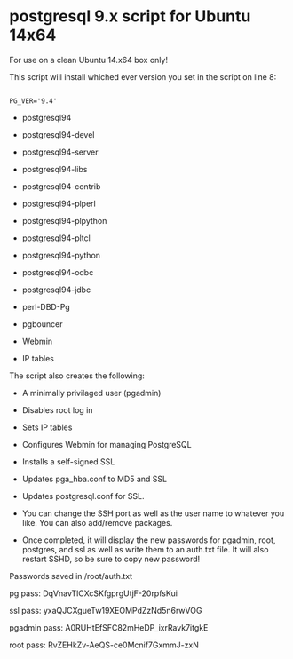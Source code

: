 # postgresql 9.x script for Ubuntu 14x64



For use on a clean Ubuntu 14.x64 box only!

This script will install whiched ever version you set in the script on line 8:  

<code>
PG_VER='9.4'
</code>

- postgresql94 

- postgresql94-devel

- postgresql94-server 

- postgresql94-libs 

- postgresql94-contrib 

- postgresql94-plperl 

- postgresql94-plpython 

- postgresql94-pltcl 

- postgresql94-python 

- postgresql94-odbc 

- postgresql94-jdbc 

- perl-DBD-Pg 

- pgbouncer

- Webmin

- IP tables

The script also creates the following:

- A minimally privilaged user (pgadmin)

- Disables root log in

- Sets IP tables

- Configures Webmin for managing PostgreSQL

- Installs a self-signed SSL

- Updates pga_hba.conf to MD5 and SSL

- Updates postgresql.conf for SSL.

- You can change the SSH port as well as the user name to whatever you like.  You can also add/remove packages.

- Once completed, it will display the new passwords for pgadmin, root, postgres, and ssl as well as write them to an auth.txt file.  It will also restart SSHD, so be sure to copy new password!


Passwords saved in /root/auth.txt

pg pass: DqVnavTlCXcSKfgprgUtjF-20rpfsKui

ssl pass: yxaQJCXgueTw19XEOMPdZzNd5n6rwVOG

pgadmin pass: A0RUHtEfSFC82mHeDP_ixrRavk7itgkE

root pass: RvZEHkZv-AeQS-ce0Mcnif7GxmmJ-zxN

